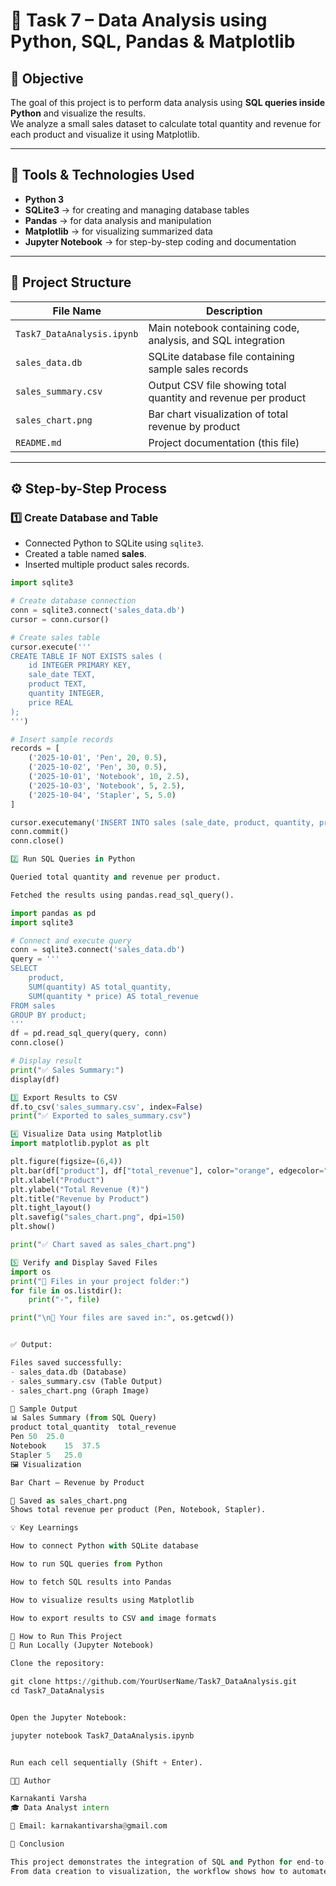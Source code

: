 # 🧮 Task 7 – Data Analysis using Python, SQL, Pandas & Matplotlib

## 📘 Objective
The goal of this project is to perform data analysis using **SQL queries inside Python** and visualize the results.  
We analyze a small sales dataset to calculate total quantity and revenue for each product and visualize it using Matplotlib.

---

## 🧰 Tools & Technologies Used
- **Python 3**
- **SQLite3** → for creating and managing database tables
- **Pandas** → for data analysis and manipulation
- **Matplotlib** → for visualizing summarized data
- **Jupyter Notebook** → for step-by-step coding and documentation

---

## 📂 Project Structure

| File Name | Description |
|------------|-------------|
| `Task7_DataAnalysis.ipynb` | Main notebook containing code, analysis, and SQL integration |
| `sales_data.db` | SQLite database file containing sample sales records |
| `sales_summary.csv` | Output CSV file showing total quantity and revenue per product |
| `sales_chart.png` | Bar chart visualization of total revenue by product |
| `README.md` | Project documentation (this file) |

---

## ⚙️ Step-by-Step Process

### **1️⃣ Create Database and Table**
- Connected Python to SQLite using `sqlite3`.
- Created a table named **sales**.
- Inserted multiple product sales records.

```python
import sqlite3

# Create database connection
conn = sqlite3.connect('sales_data.db')
cursor = conn.cursor()

# Create sales table
cursor.execute('''
CREATE TABLE IF NOT EXISTS sales (
    id INTEGER PRIMARY KEY,
    sale_date TEXT,
    product TEXT,
    quantity INTEGER,
    price REAL
);
''')

# Insert sample records
records = [
    ('2025-10-01', 'Pen', 20, 0.5),
    ('2025-10-02', 'Pen', 30, 0.5),
    ('2025-10-01', 'Notebook', 10, 2.5),
    ('2025-10-03', 'Notebook', 5, 2.5),
    ('2025-10-04', 'Stapler', 5, 5.0)
]

cursor.executemany('INSERT INTO sales (sale_date, product, quantity, price) VALUES (?, ?, ?, ?)', records)
conn.commit()
conn.close()

2️⃣ Run SQL Queries in Python

Queried total quantity and revenue per product.

Fetched the results using pandas.read_sql_query().

import pandas as pd
import sqlite3

# Connect and execute query
conn = sqlite3.connect('sales_data.db')
query = '''
SELECT 
    product,
    SUM(quantity) AS total_quantity,
    SUM(quantity * price) AS total_revenue
FROM sales
GROUP BY product;
'''
df = pd.read_sql_query(query, conn)
conn.close()

# Display result
print("✅ Sales Summary:")
display(df)

3️⃣ Export Results to CSV
df.to_csv('sales_summary.csv', index=False)
print("✅ Exported to sales_summary.csv")

4️⃣ Visualize Data using Matplotlib
import matplotlib.pyplot as plt

plt.figure(figsize=(6,4))
plt.bar(df["product"], df["total_revenue"], color="orange", edgecolor="black")
plt.xlabel("Product")
plt.ylabel("Total Revenue (₹)")
plt.title("Revenue by Product")
plt.tight_layout()
plt.savefig("sales_chart.png", dpi=150)
plt.show()

print("✅ Chart saved as sales_chart.png")

5️⃣ Verify and Display Saved Files
import os
print("📂 Files in your project folder:")
for file in os.listdir():
    print("-", file)

print("\n📁 Your files are saved in:", os.getcwd())


✅ Output:

Files saved successfully:
- sales_data.db (Database)
- sales_summary.csv (Table Output)
- sales_chart.png (Graph Image)

🧾 Sample Output
📊 Sales Summary (from SQL Query)
product	total_quantity	total_revenue
Pen	50	25.0
Notebook	15	37.5
Stapler	5	25.0
🖼 Visualization

Bar Chart – Revenue by Product

📁 Saved as sales_chart.png
Shows total revenue per product (Pen, Notebook, Stapler).

💡 Key Learnings

How to connect Python with SQLite database

How to run SQL queries from Python

How to fetch SQL results into Pandas

How to visualize results using Matplotlib

How to export results to CSV and image formats

🚀 How to Run This Project
🧭 Run Locally (Jupyter Notebook)

Clone the repository:

git clone https://github.com/YourUserName/Task7_DataAnalysis.git
cd Task7_DataAnalysis


Open the Jupyter Notebook:

jupyter notebook Task7_DataAnalysis.ipynb


Run each cell sequentially (Shift + Enter).

🧑‍💻 Author

Karnakanti Varsha
🎓 Data Analyst intern

📧 Email: karnakantivarsha@gmail.com

🏁 Conclusion

This project demonstrates the integration of SQL and Python for end-to-end data analysis.
From data creation to visualization, the workflow shows how to automate reporting and extract insights using open-source tools like SQLite, Pandas, and Matplotlib.
